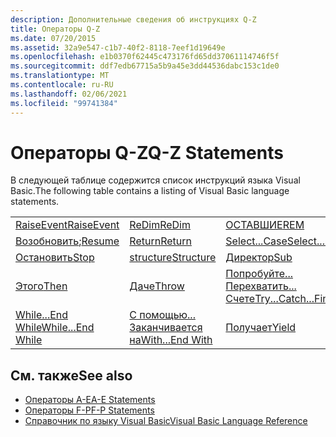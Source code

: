 ```yaml
---
description: Дополнительные сведения об инструкциях Q-Z
title: Операторы Q-Z
ms.date: 07/20/2015
ms.assetid: 32a9e547-c1b7-40f2-8118-7eef1d19649e
ms.openlocfilehash: e1b0370f62445c473176fd65dd37061114746f5f
ms.sourcegitcommit: ddf7edb67715a5b9a45e3dd44536dabc153c1de0
ms.translationtype: MT
ms.contentlocale: ru-RU
ms.lasthandoff: 02/06/2021
ms.locfileid: "99741384"
---
```

# <a name="q-z-statements"></a><span data-ttu-id="df828-103">Операторы Q-Z</span><span class="sxs-lookup"><span data-stu-id="df828-103">Q-Z Statements</span></span>

<span data-ttu-id="df828-104">В следующей таблице содержится список инструкций языка Visual Basic.</span><span class="sxs-lookup"><span data-stu-id="df828-104">The following table contains a listing of Visual Basic language statements.</span></span>  
  
|||||  
|---|---|---|---|  
|[<span data-ttu-id="df828-105">RaiseEvent</span><span class="sxs-lookup"><span data-stu-id="df828-105">RaiseEvent</span></span>](raiseevent-statement.md)|[<span data-ttu-id="df828-106">ReDim</span><span class="sxs-lookup"><span data-stu-id="df828-106">ReDim</span></span>](redim-statement.md)|[<span data-ttu-id="df828-107">ОСТАВШИЕ</span><span class="sxs-lookup"><span data-stu-id="df828-107">REM</span></span>](rem-statement.md)|[<span data-ttu-id="df828-108">RemoveHandler</span><span class="sxs-lookup"><span data-stu-id="df828-108">RemoveHandler</span></span>](removehandler-statement.md)|  
|<span data-ttu-id="df828-109">[Возобновить](resume-statement.md);</span><span class="sxs-lookup"><span data-stu-id="df828-109">[Resume](resume-statement.md)</span></span>|[<span data-ttu-id="df828-110">Return</span><span class="sxs-lookup"><span data-stu-id="df828-110">Return</span></span>](return-statement.md)|[<span data-ttu-id="df828-111">Select...Case</span><span class="sxs-lookup"><span data-stu-id="df828-111">Select...Case</span></span>](select-case-statement.md)|[<span data-ttu-id="df828-112">Set</span><span class="sxs-lookup"><span data-stu-id="df828-112">Set</span></span>](set-statement.md)|  
|[<span data-ttu-id="df828-113">Остановить</span><span class="sxs-lookup"><span data-stu-id="df828-113">Stop</span></span>](stop-statement.md)|[<span data-ttu-id="df828-114">structure</span><span class="sxs-lookup"><span data-stu-id="df828-114">Structure</span></span>](structure-statement.md)|[<span data-ttu-id="df828-115">Директор</span><span class="sxs-lookup"><span data-stu-id="df828-115">Sub</span></span>](sub-statement.md)|[<span data-ttu-id="df828-116">SyncLock</span><span class="sxs-lookup"><span data-stu-id="df828-116">SyncLock</span></span>](synclock-statement.md)|  
|[<span data-ttu-id="df828-117">Этого</span><span class="sxs-lookup"><span data-stu-id="df828-117">Then</span></span>](then-statement.md)|[<span data-ttu-id="df828-118">Даче</span><span class="sxs-lookup"><span data-stu-id="df828-118">Throw</span></span>](throw-statement.md)|[<span data-ttu-id="df828-119">Попробуйте... Перехватить... Счете</span><span class="sxs-lookup"><span data-stu-id="df828-119">Try...Catch...Finally</span></span>](try-catch-finally-statement.md)|[<span data-ttu-id="df828-120">Использующ</span><span class="sxs-lookup"><span data-stu-id="df828-120">Using</span></span>](using-statement.md)|  
|[<span data-ttu-id="df828-121">While...End While</span><span class="sxs-lookup"><span data-stu-id="df828-121">While...End While</span></span>](while-end-while-statement.md)|[<span data-ttu-id="df828-122">С помощью... Заканчивается на</span><span class="sxs-lookup"><span data-stu-id="df828-122">With...End With</span></span>](with-end-with-statement.md)|[<span data-ttu-id="df828-123">Получает</span><span class="sxs-lookup"><span data-stu-id="df828-123">Yield</span></span>](yield-statement.md)||  
  
## <a name="see-also"></a><span data-ttu-id="df828-124">См. также</span><span class="sxs-lookup"><span data-stu-id="df828-124">See also</span></span>

- [<span data-ttu-id="df828-125">Операторы A-E</span><span class="sxs-lookup"><span data-stu-id="df828-125">A-E Statements</span></span>](a-e-statements.md)
- [<span data-ttu-id="df828-126">Операторы F-P</span><span class="sxs-lookup"><span data-stu-id="df828-126">F-P Statements</span></span>](f-p-statements.md)
- [<span data-ttu-id="df828-127">Справочник по языку Visual Basic</span><span class="sxs-lookup"><span data-stu-id="df828-127">Visual Basic Language Reference</span></span>](../index.md)
